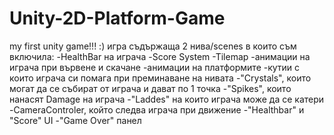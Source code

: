 # Unity-2D-Platform-Game
my first unity game!!! :)
игра съдържаща 2 нива/scenes в които съм включила:
-HealthBar на играча
-Score System
-Tilemap
-анимации на играча при вървене и скачане
-анимации на платформите
-кутии с които играча си помага при преминаване на нивата
-"Crystals", които могат да се събират от играча и дават по 1 точка
-"Spikes", които нанасят Damage на играча
-"Laddes" на които играча може да се катери
-CameraControler, който следва играча при движение
-"Healthbar" и "Score" UI
-"Game Over" панел
